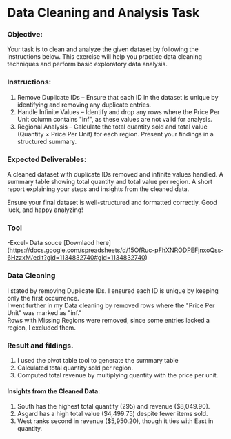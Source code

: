 # Data Cleaning and Analysis Task

### Objective:

Your task is to clean and analyze the given dataset by following the instructions below. This exercise will help you practice data cleaning techniques and perform basic exploratory data analysis.

### Instructions:

1. Remove Duplicate IDs – Ensure that each ID in the dataset is unique by identifying and removing any duplicate entries.
2. Handle Infinite Values – Identify and drop any rows where the Price Per Unit column contains "inf", as these values are not valid for analysis.
3. Regional Analysis – Calculate the total quantity sold and total value (Quantity × Price Per Unit) for each region. Present your findings in a structured summary.

### Expected Deliverables:

A cleaned dataset with duplicate IDs removed and infinite values handled.
A summary table showing total quantity and total value per region.
A short report explaining your steps and insights from the cleaned data.

Ensure your final dataset is well-structured and formatted correctly. Good luck, and happy analyzing!

### Tool

-Excel- Data souce [Downlaod here] (https://docs.google.com/spreadsheets/d/15OfRuc-pFhXNRODPEFjnxoQss-6HzzxM/edit?gid=1134832740#gid=1134832740)

### Data Cleaning 

I stated by removing Duplicate IDs.  I ensured each ID is unique by keeping only the first occurrence.			
I went further in my Data cleaning by removed rows where the "Price Per Unit" was marked as "inf."			
Rows with Missing Regions were removed, since some entries lacked a region, I excluded them.			


### Result and fildings.

1. I used the pivot table tool to generate the summary table			
2. Calculated total quantity sold per region.			
3. Computed total revenue by multiplying quantity with the price per unit.			

#### Insights from the Cleaned Data:

1. South has the highest total quantity (295) and revenue ($8,049.90).			
2. Asgard has a high total value ($4,499.75) despite fewer items sold.			
3. West ranks second in revenue ($5,950.20), though it ties with East in quantity.			

